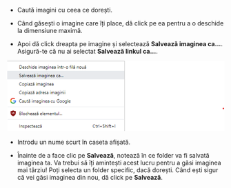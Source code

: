 - Caută imagini cu ceea ce dorești.

- Când găsești o imagine care îți place, dă click pe ea pentru a o deschide la dimensiune maximă.

- Apoi dă click dreapta pe imagine și selectează **Salvează imaginea ca...**. Asigură-te că nu ai selectat **Salvează linkul ca...**.

![Meniu cu Salvează imaginea ca selectat](images/saveImgAs.png)

- Introdu un nume scurt în caseta afișată.

- Înainte de a face clic pe **Salvează**, notează în ce folder va fi salvată imaginea ta. Va trebui să îți amintești acest lucru pentru a găsi imaginea mai târziu! Poți selecta un folder specific, dacă dorești. Când ești sigur că vei găsi imaginea din nou, dă click pe **Salvează**.